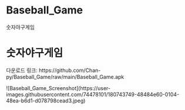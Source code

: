 # Baseball_Game
숫자야구게임

<h1>숫자야구게임</h1>
<p>다운로드 링크: https://github.com/Chan-py/Baseball_Game/raw/main/Baseball_Game.apk</p>
![Baseball_Game_Screenshot](https://user-images.githubusercontent.com/74478101/180743749-48484e60-0104-48ea-b6d1-d078798cead3.jpeg)
